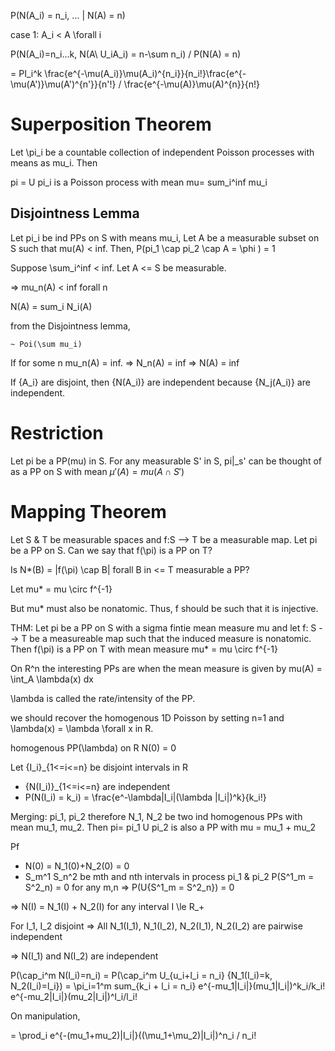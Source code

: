 P(N(A_i) = n_i, ... | N(A) = n)

case 1: A_i < A \forall i

P(N(A_i)=n_i...k, N(A\ U_iA_i) = n-\sum n_i) / P(N(A) = n)

= PI_i^k \frac{e^{-\mu(A_i)}\mu(A_i)^{n_i}}{n_i!}\frac{e^{-\mu(A')}\mu(A')^{n'}}{n'!} / \frac{e^{-\mu(A)}\mu(A)^{n}}{n!}

# Superposition Theorem

Let \pi_i be a countable collection of independent Poisson processes with means as mu_i. Then 

pi = U pi_i is a Poisson process with mean mu= sum_i^inf mu_i

## Disjointness Lemma

Let pi_i be ind PPs on S with means mu_i, Let A be a measurable subset on S such that mu(A) < inf. Then, 
P(pi_1 \cap pi_2 \cap A = \phi ) = 1

Suppose \sum_i^inf < inf. Let A <= S be measurable. 

=> mu_n(A) < inf forall n

N(A) = sum_i N_i(A)

from the Disjointness lemma, 

    ~ Poi(\sum mu_i)

If for some n mu_n(A) = inf. 
=> N_n(A) = inf => N(A) = inf

If {A_i} are disjoint, then {N(A_i)} are independent because {N_j(A_i)} are independent.


# Restriction 

Let pi be a PP(mu) in S. For any measurable S' in S, pi|_s' can be thought of as a PP on S with mean $\mu'(A) = mu(A \cap S')$

# Mapping Theorem

Let S & T be measurable spaces and f:S --> T be a measurable map.
Let pi be a PP on S. Can we say that f(\pi) is a PP on T?

Is N*(B) = |f(\pi) \cap B| forall B in <= T  measurable a PP?

Let mu* = mu \circ f^{-1} 

But mu* must also be nonatomic. Thus, f should be such that it is injective.

THM: Let pi be a PP on S with a sigma fintie mean measure mu and let f: S --> T be a measureable map such that the induced measure is nonatomic. Then f(\pi) is a PP on T with mean measure mu* = mu \circ f^{-1}

On R^n the interesting PPs are when the mean measure is given by mu(A) = \int_A \lambda(x) dx

\lambda is called the rate/intensity of the PP.

we should recover the homogenous 1D Poisson by setting n=1 and \lambda(x) = \lambda \forall x in R.

homogenous PP(\lambda) on R N(0) = 0

Let {I_i}_{1<=i<=n} be disjoint intervals in R 
- {N(I_i)}_{1<=i<=n} are independent
- P(N(I_i) = k_i) = \frac{e^-\lambda|I_i|(\lambda |I_i|)^k}{k_i!}

Merging: pi_1, pi_2 therefore N_1, N_2 be two ind homogenous PPs with mean mu_1, mu_2. Then pi= pi_1 U pi_2 is also a PP with mu = mu_1 + mu_2

Pf
- N(0) = N_1(0)+N_2(0) = 0
- S_m^1 S_n^2 be mth and nth intervals in process pi_1 & pi_2
P(S^1_m = S^2_n) = 0 for any m,n
=> P(U{S^1_m = S^2_n}) = 0

=> N(I) = N_1(I) + N_2(I) for any interval I \le R_+

For I_1, I_2 disjoint => 
All N_1(I_1), N_1(I_2), N_2(I_1), N_2(I_2) are pairwise independent

=> N(I_1) and N(I_2) are independent

P(\cap_i^m N(I_i)=n_i)
= P(\cap_i^m U_{u_i+l_i = n_i} {N_1(I_i)=k, N_2(I_i)=l_i})
= \pi_i=1^m sum_{k_i + l_i = n_i} e^{-mu_1|I_i|}(mu_1|I_i|)^k_i/k_i! e^{-mu_2|I_i|}(mu_2|I_i|)^l_i/l_i!

On manipulation, 

= \prod_i e^{-(mu_1+mu_2)|I_i|}((\mu_1+\mu_2)|I_i|)^n_i / n_i!

